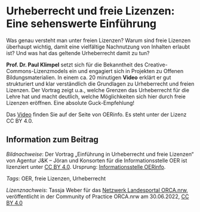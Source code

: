 # Urheberrecht und freie Lizenzen: Eine sehenswerte Einführung

Was genau versteht man unter freien Lizenzen? Warum sind freie Lizenzen überhaupt wichtig, damit eine vielfältige Nachnutzung von Inhalten erlaubt ist? Und was hat das geltende Urheberrecht damit zu tun?

**Prof. Dr. Paul Klimpel** setzt sich für die Bekanntheit des Creative-Commons-Lizenzmodels ein und engagiert sich in Projekten zu Offenen Bildungsmaterialien. In einem ca. 20 minutigen **Video** erklärt er gut strukturiert und klar verständlich die Grundlagen zu Urheberrecht und freien Lizenzen. Der Vortrag zeigt u.a., welche Grenzen das Urheberrecht für die Lehre hat und macht deutlich, welche Möglichkeiten sich hier durch freie Lizenzen eröffnen. Eine absolute Guck-Empfehlung!

Das [Video](https://open-educational-resources.de/101-urheberrecht-und-freie-lizenzen/) finden Sie auf der Seite von OERinfo. Es steht unter der Lizenz CC BY 4.0.

## Information zum Beitrag

*Bildnachweise*: Der Vortrag „Einführung in Urheberrecht und freie Lizenzen“ von Agentur J&K – Jöran und Konsorten für die Informationsstelle OER ist lizenziert unter [CC BY 4.0](https://creativecommons.org/licenses/by/4.0/). Ursprung: [Informationsstelle OERinfo](https://open-educational-resources.de/101-urheberrecht-und-freie-lizenzen/).

*Tags*: OER, freie Lizenzen, Urheberrecht

*Lizenznachweis*: Tassja Weber für das <a href="http://www.orca.nrw/ueber-uns/netzwerk" target="_blank">Netzwerk Landesportal ORCA.nrw</a>, veröffentlicht in der Community of Practice ORCA.nrw am 30.06.2022, <a href="https://creativecommons.org/licenses/by/4.0/" target="_blank">CC BY 4.0</a>

